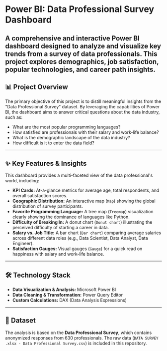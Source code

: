 # Power BI: Data Professional Survey Dashboard

A comprehensive and interactive Power BI dashboard designed to analyze and visualize key trends from a survey of data professionals. This project explores demographics, job satisfaction, popular technologies, and career path insights.
---

## 📊 Project Overview

The primary objective of this project is to distill meaningful insights from the "Data Professional Survey" dataset. By leveraging the capabilities of Power BI, the dashboard aims to answer critical questions about the data industry, such as:

- What are the most popular programming languages?
- How satisfied are professionals with their salary and work-life balance?
- What is the demographic landscape of the data industry?
- How difficult is it to enter the data field?

---

## ✨ Key Features & Insights

This dashboard provides a multi-faceted view of the data professional's world, including:

-   **KPI Cards:** At-a-glance metrics for average age, total respondents, and overall satisfaction scores.
-   **Geographic Distribution:** An interactive map (`Map`) showing the global distribution of survey participants.
-   **Favorite Programming Language:** A tree map (`Treemap`) visualization clearly showing the dominance of languages like Python.
-   **Difficulty of Breaking In:** A donut chart (`Donut chart`) illustrating the perceived difficulty of starting a career in data.
-   **Salary vs. Job Title:** A bar chart (`Bar chart`) comparing average salaries across different data roles (e.g., Data Scientist, Data Analyst, Data Engineer).
-   **Satisfaction Gauges:** Visual gauges (`Gauge`) for a quick read on happiness with salary and work-life balance.

---

## 🛠️ Technology Stack

-   **Data Visualization & Analysis:** Microsoft Power BI
-   **Data Cleaning & Transformation:** Power Query Editor
-   **Custom Calculations:** DAX (Data Analysis Expressions)

---

## 💾 Dataset

The analysis is based on the **Data Professional Survey**, which contains anonymized responses from 630 professionals. The raw data (`DATA SURVEY .xlsx - Data Professional Survey.csv`) is included in this repository.

